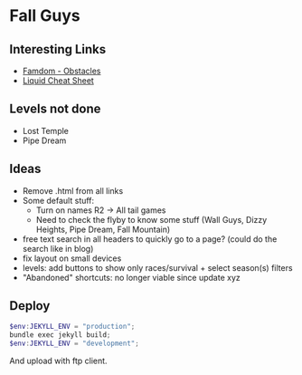 Fall Guys
=========

## Interesting Links

- [Famdom - Obstacles](https://fallguysultimateknockout.fandom.com/wiki/Obstacles)
- [Liquid Cheat Sheet](https://cloudcannon.com/community/jekyll-cheat-sheet/)

## Levels not done

- Lost Temple
- Pipe Dream


## Ideas

- Remove .html from all links
- Some default stuff:
    - Turn on names R2 -> All tail games
    - Need to check the flyby to know some stuff (Wall Guys, Dizzy Heights, Pipe Dream, Fall Mountain)
- free text search in all headers to quickly go to a page? (could do the search like in blog)
- fix layout on small devices
- levels: add buttons to show only races/survival + select season(s) filters
- "Abandoned" shortcuts: no longer viable since update xyz


## Deploy

```ps1
$env:JEKYLL_ENV = "production";
bundle exec jekyll build;
$env:JEKYLL_ENV = "development";
```

And upload with ftp client.
